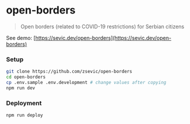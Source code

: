 # open-borders
> Open borders (related to COVID-19 restrictions) for Serbian citizens

See demo: [https://sevic.dev/open-borders](https://sevic.dev/open-borders)

### Setup
```bash
git clone https://github.com/zsevic/open-borders
cd open-borders
cp .env.sample .env.development # change values after copying
npm run dev
```

### Deployment
```bash
npm run deploy
```
